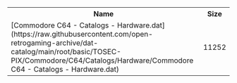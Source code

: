 <table>
<tr><th>Name</th><th>Size</th></tr>
<tr><td>[Commodore C64 - Catalogs - Hardware.dat](https://raw.githubusercontent.com/open-retrogaming-archive/dat-catalog/main/root/basic/TOSEC-PIX/Commodore/C64/Catalogs/Hardware/Commodore C64 - Catalogs - Hardware.dat)</td><td>11252</td></tr>
</table>
